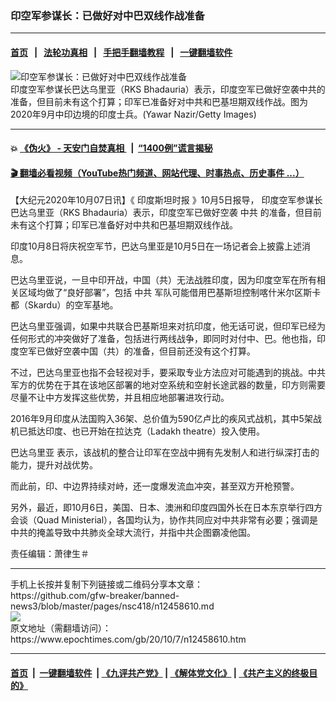 ### 印空军参谋长：已做好对中巴双线作战准备
------------------------

#### [首页](https://github.com/gfw-breaker/banned-news3/blob/master/README.md) &nbsp;&nbsp;|&nbsp;&nbsp; [法轮功真相](https://github.com/begood0513/basic/blob/master/README.md)  &nbsp;&nbsp;|&nbsp;&nbsp; [手把手翻墙教程](https://github.com/gfw-breaker/guides/wiki)  &nbsp;&nbsp;|&nbsp;&nbsp; [一键翻墙软件](https://github.com/gfw-breaker/nogfw/blob/master/README.md)  



<div><img alt="印空军参谋长：已做好对中巴双线作战准备" class="attachment-djy_600_400 size-djy_600_400 wp-post-image" src="https://i.epochtimes.com/assets/uploads/2020/09/1a4c706e385bcb5ebc10bbd32649523e-600x400.jpg"/>
<div class="caption">
 印度空军参谋长巴达乌里亚（RKS Bhadauria）表示，印度空军已做好空袭中共的准备，但目前未有这个打算；印军已准备好对中共和巴基坦期双线作战。图为2020年9月中印边境的印度士兵。(Yawar Nazir/Getty Images)
</div></div><hr/>

#### 💥 [《伪火》 - 天安门自焚真相 ](http://158.247.195.190:10000/videos/blog/weihuo.html)&nbsp; |&nbsp; [“1400例”谎言揭秘  ](http://158.247.195.190:10000/videos/blog/jiexi1400.html)

#### [ 🎬  翻墙必看视频（YouTube热门频道、网站代理、时事热点、历史事件 ...）](https://github.com/gfw-breaker/links/blob/master/banned.md)

<div><p>
 【大纪元2020年10月07日讯】《
 <ok href="https://www.epochtimes.com/gb/tag/%E5%8D%B0%E5%BA%A6%E6%96%AF%E5%9D%A6%E6%97%B6%E6%8A%A5.html">
  印度斯坦时报
 </ok>
 》10月5日报导，
 <ok href="https://www.epochtimes.com/gb/tag/%E5%8D%B0%E5%BA%A6%E7%A9%BA%E5%86%9B%E5%8F%82%E8%B0%8B%E9%95%BF.html">
  印度空军参谋长
 </ok>
 巴达乌里亚（RKS Bhadauria）表示，印度空军已做好空袭
 <ok href="https://www.epochtimes.com/gb/tag/%E4%B8%AD%E5%85%B1.html">
  中共
 </ok>
 的准备，但目前未有这个打算；印军已准备好对中共和巴基坦期双线作战。
</p>
<p>
 印度10月8日将庆祝空军节，巴达乌里亚是10月5日在一场记者会上披露上述消息。
</p>
<p>
 巴达乌里亚说，一旦中印开战，中国（共）无法战胜印度，因为印度空军在所有相关区域均做了“良好部署”，包括
 <ok href="https://www.epochtimes.com/gb/tag/%E4%B8%AD%E5%85%B1.html">
  中共
 </ok>
 军队可能借用巴基斯坦控制喀什米尔区斯卡都（Skardu）的空军基地。
</p>
<p>
 巴达乌里亚强调，如果中共联合巴基斯坦来对抗印度，他无话可说，但印军已经为任何形式的冲突做好了准备，包括进行两线战争，即同时对付中、巴。他也指，印度空军已做好空袭中国（共）的准备，但目前还没有这个打算。
</p>
<p>
 不过，巴达乌里亚也指不会轻视对手，要采取专业方法应对可能遇到的挑战。中共军方的优势在于其在该地区部署的地对空系统和空射长途武器的数量，印方则需要尽量不让中方发挥这些优势，并且相应地部署进攻行动。
</p>
<p>
 2016年9月印度从法国购入36架、总价值为590亿卢比的疾风式战机，其中5架战机已抵达印度、也已开始在拉达克（Ladakh theatre）投入使用。
</p>
<p>
 <ok href="https://www.epochtimes.com/gb/tag/%E5%B7%B4%E8%BE%BE%E4%B9%8C%E9%87%8C%E4%BA%9A.html">
  巴达乌里亚
 </ok>
 表示，该战机的整合让印军在空战中拥有先发制人和进行纵深打击的能力，提升对战优势。
</p>
<p>
 而此前，印、中边界持续对峙，还一度爆发流血冲突，甚至双方开枪预警。
</p>
<p>
 另外，最近，即10月6日，美国、日本、澳洲和印度四国外长在日本东京举行四方会谈（Quad Ministerial），各国均认为，协作共同应对中共非常有必要；强调是中共的掩盖导致中共肺炎全球大流行，并指中共企图霸凌他国。
</p>
<p>
 责任编辑：萧律生＃
</p>
</div>
<hr/>
手机上长按并复制下列链接或二维码分享本文章：<br/>
https://github.com/gfw-breaker/banned-news3/blob/master/pages/nsc418/n12458610.md <br/>
<a href='https://github.com/gfw-breaker/banned-news3/blob/master/pages/nsc418/n12458610.md'><img src='https://github.com/gfw-breaker/banned-news3/blob/master/pages/nsc418/n12458610.md.png'/></a> <br/>
原文地址（需翻墙访问）：https://www.epochtimes.com/gb/20/10/7/n12458610.htm


------------------------
#### [首页](https://github.com/gfw-breaker/banned-news3/blob/master/README.md) &nbsp;|&nbsp; [一键翻墙软件](https://github.com/gfw-breaker/nogfw/blob/master/README.md) &nbsp;| [《九评共产党》](https://github.com/gfw-breaker/9ping.md/blob/master/README.md#九评之一评共产党是什么) | [《解体党文化》](https://github.com/gfw-breaker/jtdwh.md/blob/master/README.md) | [《共产主义的终极目的》](https://github.com/gfw-breaker/gczydzjmd.md/blob/master/README.md)


<img src='http://gfw-breaker.win/banned-news3/pages/nsc418/n12458610.md' width='0px' height='0px'/>